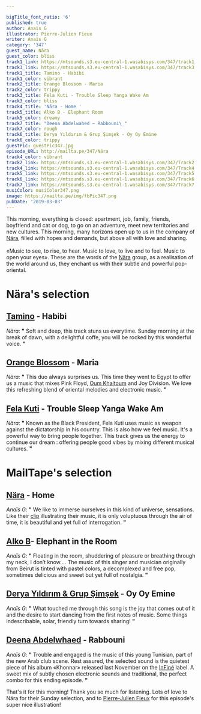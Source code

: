 ```yaml
---

bigTitle_font_ratio: '6'
published: true
author: Anaïs G
illustrator: Pierre-Julien Fieux
writer: Anaïs G
category: '347'
guest_name: Nära
guest_color: bliss
track1_link: https://mtsounds.s3.eu-central-1.wasabisys.com/347/track1.mp3
track3_link: https://mtsounds.s3.eu-central-1.wasabisys.com/347/track3.mp3
track1_title: Tamino - Habibi
track1_color: vibrant
track2_title: Orange Blossom - Maria
track2_color: trippy
track3_title: Fela Kuti - Trouble Sleep Yanga Wake Am
track3_color: bliss
track4_title: 'Nära - Home '
track5_title: Alko B - Elephant Room
track5_color: dreamy
track7_title: "Deena Abdelwahed – Rabbouni\_"
track7_color: rough
track6_title: Derya Yıldırım & Grup Şimşek - Oy Oy Emine
track6_color: trippy
guestPic: guestPic347.jpg
episode_URL: http://mailta.pe/347/Nära
track4_color: vibrant
track2_link: https://mtsounds.s3.eu-central-1.wasabisys.com/347/Track2.mp3
track4_link: https://mtsounds.s3.eu-central-1.wasabisys.com/347/Track4.mp3
track5_link: https://mtsounds.s3.eu-central-1.wasabisys.com/347/Track5.mp3
track6_link: https://mtsounds.s3.eu-central-1.wasabisys.com/347/Track6.mp3
track7_link: https://mtsounds.s3.eu-central-1.wasabisys.com/347/Track7.mp3
musiColor: musiColor347.png
image: https://mailta.pe/img/fbPic347.png
pubDate: '2019-03-03'
---
```

This morning, everything is closed: apartment, job, family, friends, boyfriend and cat or dog, to go on an adventure, meet new territories and new cultures. This morning, many horizons open up to us in the company of [Nära](https://www.facebook.com/Nara.Mousiqa/), filled with hopes and demands, but above all with love and sharing.
<br><br>
«Music to see, to rise, to hear. Music to love, to live and to feel. Music to open your eyes». These are the words of the [Nära](https://soundcloud.com/naramousiqa) group, as a realisation of the world around us, they enchant us with their subtle and powerful pop-oriental. 


# Nära's selection

## [Tamino](https://taminomusic.com/) - Habibi
_Nära_: **"** Soft and deep, this track stuns us everytime. Sunday morning at the break of dawn, with a delightful coffe, you will be rocked by this wonderful voice. **"** 

## [Orange Blossom](https://www.facebook.com/orangeblossomofficiel/) - Maria
_Nära_: **"** This duo always surprises us. This time they went to Egypt to offer us a music that mixes Pink Floyd, [Oum Khaltoum](https://fr.wikipedia.org/wiki/Oum_Kalthoum) and Joy Division. We love this refreshing blend of oriental melodies and electronic music. **"** 

## [Fela Kuti](https://en.wikipedia.org/wiki/Fela_Kuti) - Trouble Sleep Yanga Wake Am
_Nära_: **"** Known as the Black President, Fela Kuti uses music as weapon against the dictatorship in his country. This is also how we feel music. It's a powerful way to bring people together. This track gives us the energy to continue our dream : offering people good vibes by mixing different musical cultures. **"** 


# MailTape's selection

## [Nära](https://www.facebook.com/Nara.Mousiqa/) - Home
_Anaïs G_: **"** We like to immerse ourselves in this kind of universe, sensations. Like their [clip](https://www.youtube.com/watch?v=LdXl7IiCZuQ) illustrating their music, it is only voluptuous through the air of time, it is beautiful and yet full of interrogation. **"** 

## [Alko B](https://soundcloud.com/alkomusicofficial)- Elephant in the Room
_Anaïs G_: **"** Floating in the room, shuddering of pleasure or breathing through my neck, I don’t know…. The music of this singer and musician originally from Beirut is tinted with pastel colors, a decomplexed and free pop, sometimes delicious and sweet but yet full of nostalgia. **"** 

## [Derya Yıldırım & Grup Şimşek](https://www.facebook.com/deryayildirimandgrupsimsek/) - Oy Oy Emine
_Anaïs G_: **"** What touched me through this song is the joy that comes out of it and the desire to start dancing from the first notes of music. Some things indescribable, solar, friendly turn towards sharing! **"** 


## [Deena Abdelwhaed](https://soundcloud.com/deenaabdelwahed) - Rabbouni
_Anaïs G_: **"** Trouble and engaged is the music of this young Tunisian, part of the new Arab club scene. Rest assured, the selected sound is the quietest piece of his album «Khonnar» released last November on the [InFiné](http://www.infine-music.com/) label. A sweet mix of subtly chosen electronic sounds and traditional, the perfect combo for this ending episode. **"** 


That's it for this morning! Thank you so much for listening. Lots of love to Nära for their Sunday selection, and to [Pierre-Julien Fieux](https://pierrejulienfieux.com/) for this episode's super nice illustration!
